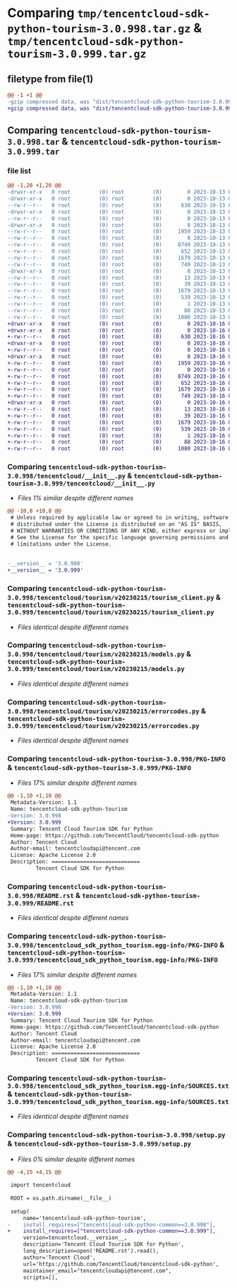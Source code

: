 # Comparing `tmp/tencentcloud-sdk-python-tourism-3.0.998.tar.gz` & `tmp/tencentcloud-sdk-python-tourism-3.0.999.tar.gz`

## filetype from file(1)

```diff
@@ -1 +1 @@
-gzip compressed data, was "dist/tencentcloud-sdk-python-tourism-3.0.998.tar", last modified: Fri Oct 13 00:39:11 2023, max compression
+gzip compressed data, was "dist/tencentcloud-sdk-python-tourism-3.0.999.tar", last modified: Mon Oct 16 00:38:16 2023, max compression
```

## Comparing `tencentcloud-sdk-python-tourism-3.0.998.tar` & `tencentcloud-sdk-python-tourism-3.0.999.tar`

### file list

```diff
@@ -1,20 +1,20 @@
-drwxr-xr-x   0 root         (0) root         (0)        0 2023-10-13 00:39:11.000000 tencentcloud-sdk-python-tourism-3.0.998/
-drwxr-xr-x   0 root         (0) root         (0)        0 2023-10-13 00:39:11.000000 tencentcloud-sdk-python-tourism-3.0.998/tencentcloud/
--rw-r--r--   0 root         (0) root         (0)      630 2023-10-13 00:39:11.000000 tencentcloud-sdk-python-tourism-3.0.998/tencentcloud/__init__.py
-drwxr-xr-x   0 root         (0) root         (0)        0 2023-10-13 00:39:11.000000 tencentcloud-sdk-python-tourism-3.0.998/tencentcloud/tourism/
--rw-r--r--   0 root         (0) root         (0)        0 2023-10-13 00:39:11.000000 tencentcloud-sdk-python-tourism-3.0.998/tencentcloud/tourism/__init__.py
-drwxr-xr-x   0 root         (0) root         (0)        0 2023-10-13 00:39:11.000000 tencentcloud-sdk-python-tourism-3.0.998/tencentcloud/tourism/v20230215/
--rw-r--r--   0 root         (0) root         (0)     1959 2023-10-13 00:39:11.000000 tencentcloud-sdk-python-tourism-3.0.998/tencentcloud/tourism/v20230215/tourism_client.py
--rw-r--r--   0 root         (0) root         (0)        0 2023-10-13 00:39:11.000000 tencentcloud-sdk-python-tourism-3.0.998/tencentcloud/tourism/v20230215/__init__.py
--rw-r--r--   0 root         (0) root         (0)     8749 2023-10-13 00:39:11.000000 tencentcloud-sdk-python-tourism-3.0.998/tencentcloud/tourism/v20230215/models.py
--rw-r--r--   0 root         (0) root         (0)      652 2023-10-13 00:39:11.000000 tencentcloud-sdk-python-tourism-3.0.998/tencentcloud/tourism/v20230215/errorcodes.py
--rw-r--r--   0 root         (0) root         (0)     1679 2023-10-13 00:39:11.000000 tencentcloud-sdk-python-tourism-3.0.998/PKG-INFO
--rw-r--r--   0 root         (0) root         (0)      749 2023-10-13 00:39:11.000000 tencentcloud-sdk-python-tourism-3.0.998/README.rst
-drwxr-xr-x   0 root         (0) root         (0)        0 2023-10-13 00:39:11.000000 tencentcloud-sdk-python-tourism-3.0.998/tencentcloud_sdk_python_tourism.egg-info/
--rw-r--r--   0 root         (0) root         (0)       13 2023-10-13 00:39:11.000000 tencentcloud-sdk-python-tourism-3.0.998/tencentcloud_sdk_python_tourism.egg-info/top_level.txt
--rw-r--r--   0 root         (0) root         (0)       39 2023-10-13 00:39:11.000000 tencentcloud-sdk-python-tourism-3.0.998/tencentcloud_sdk_python_tourism.egg-info/requires.txt
--rw-r--r--   0 root         (0) root         (0)     1679 2023-10-13 00:39:11.000000 tencentcloud-sdk-python-tourism-3.0.998/tencentcloud_sdk_python_tourism.egg-info/PKG-INFO
--rw-r--r--   0 root         (0) root         (0)      539 2023-10-13 00:39:11.000000 tencentcloud-sdk-python-tourism-3.0.998/tencentcloud_sdk_python_tourism.egg-info/SOURCES.txt
--rw-r--r--   0 root         (0) root         (0)        1 2023-10-13 00:39:11.000000 tencentcloud-sdk-python-tourism-3.0.998/tencentcloud_sdk_python_tourism.egg-info/dependency_links.txt
--rw-r--r--   0 root         (0) root         (0)       88 2023-10-13 00:39:11.000000 tencentcloud-sdk-python-tourism-3.0.998/setup.cfg
--rw-r--r--   0 root         (0) root         (0)     1080 2023-10-13 00:39:11.000000 tencentcloud-sdk-python-tourism-3.0.998/setup.py
+drwxr-xr-x   0 root         (0) root         (0)        0 2023-10-16 00:38:16.000000 tencentcloud-sdk-python-tourism-3.0.999/
+drwxr-xr-x   0 root         (0) root         (0)        0 2023-10-16 00:38:16.000000 tencentcloud-sdk-python-tourism-3.0.999/tencentcloud/
+-rw-r--r--   0 root         (0) root         (0)      630 2023-10-16 00:38:16.000000 tencentcloud-sdk-python-tourism-3.0.999/tencentcloud/__init__.py
+drwxr-xr-x   0 root         (0) root         (0)        0 2023-10-16 00:38:16.000000 tencentcloud-sdk-python-tourism-3.0.999/tencentcloud/tourism/
+-rw-r--r--   0 root         (0) root         (0)        0 2023-10-16 00:38:16.000000 tencentcloud-sdk-python-tourism-3.0.999/tencentcloud/tourism/__init__.py
+drwxr-xr-x   0 root         (0) root         (0)        0 2023-10-16 00:38:16.000000 tencentcloud-sdk-python-tourism-3.0.999/tencentcloud/tourism/v20230215/
+-rw-r--r--   0 root         (0) root         (0)     1959 2023-10-16 00:38:16.000000 tencentcloud-sdk-python-tourism-3.0.999/tencentcloud/tourism/v20230215/tourism_client.py
+-rw-r--r--   0 root         (0) root         (0)        0 2023-10-16 00:38:16.000000 tencentcloud-sdk-python-tourism-3.0.999/tencentcloud/tourism/v20230215/__init__.py
+-rw-r--r--   0 root         (0) root         (0)     8749 2023-10-16 00:38:16.000000 tencentcloud-sdk-python-tourism-3.0.999/tencentcloud/tourism/v20230215/models.py
+-rw-r--r--   0 root         (0) root         (0)      652 2023-10-16 00:38:16.000000 tencentcloud-sdk-python-tourism-3.0.999/tencentcloud/tourism/v20230215/errorcodes.py
+-rw-r--r--   0 root         (0) root         (0)     1679 2023-10-16 00:38:16.000000 tencentcloud-sdk-python-tourism-3.0.999/PKG-INFO
+-rw-r--r--   0 root         (0) root         (0)      749 2023-10-16 00:38:16.000000 tencentcloud-sdk-python-tourism-3.0.999/README.rst
+drwxr-xr-x   0 root         (0) root         (0)        0 2023-10-16 00:38:16.000000 tencentcloud-sdk-python-tourism-3.0.999/tencentcloud_sdk_python_tourism.egg-info/
+-rw-r--r--   0 root         (0) root         (0)       13 2023-10-16 00:38:16.000000 tencentcloud-sdk-python-tourism-3.0.999/tencentcloud_sdk_python_tourism.egg-info/top_level.txt
+-rw-r--r--   0 root         (0) root         (0)       39 2023-10-16 00:38:16.000000 tencentcloud-sdk-python-tourism-3.0.999/tencentcloud_sdk_python_tourism.egg-info/requires.txt
+-rw-r--r--   0 root         (0) root         (0)     1679 2023-10-16 00:38:16.000000 tencentcloud-sdk-python-tourism-3.0.999/tencentcloud_sdk_python_tourism.egg-info/PKG-INFO
+-rw-r--r--   0 root         (0) root         (0)      539 2023-10-16 00:38:16.000000 tencentcloud-sdk-python-tourism-3.0.999/tencentcloud_sdk_python_tourism.egg-info/SOURCES.txt
+-rw-r--r--   0 root         (0) root         (0)        1 2023-10-16 00:38:16.000000 tencentcloud-sdk-python-tourism-3.0.999/tencentcloud_sdk_python_tourism.egg-info/dependency_links.txt
+-rw-r--r--   0 root         (0) root         (0)       88 2023-10-16 00:38:16.000000 tencentcloud-sdk-python-tourism-3.0.999/setup.cfg
+-rw-r--r--   0 root         (0) root         (0)     1080 2023-10-16 00:38:16.000000 tencentcloud-sdk-python-tourism-3.0.999/setup.py
```

### Comparing `tencentcloud-sdk-python-tourism-3.0.998/tencentcloud/__init__.py` & `tencentcloud-sdk-python-tourism-3.0.999/tencentcloud/__init__.py`

 * *Files 1% similar despite different names*

```diff
@@ -10,8 +10,8 @@
 # Unless required by applicable law or agreed to in writing, software
 # distributed under the License is distributed on an "AS IS" BASIS,
 # WITHOUT WARRANTIES OR CONDITIONS OF ANY KIND, either express or implied.
 # See the License for the specific language governing permissions and
 # limitations under the License.
 
 
-__version__ = '3.0.998'
+__version__ = '3.0.999'
```

### Comparing `tencentcloud-sdk-python-tourism-3.0.998/tencentcloud/tourism/v20230215/tourism_client.py` & `tencentcloud-sdk-python-tourism-3.0.999/tencentcloud/tourism/v20230215/tourism_client.py`

 * *Files identical despite different names*

### Comparing `tencentcloud-sdk-python-tourism-3.0.998/tencentcloud/tourism/v20230215/models.py` & `tencentcloud-sdk-python-tourism-3.0.999/tencentcloud/tourism/v20230215/models.py`

 * *Files identical despite different names*

### Comparing `tencentcloud-sdk-python-tourism-3.0.998/tencentcloud/tourism/v20230215/errorcodes.py` & `tencentcloud-sdk-python-tourism-3.0.999/tencentcloud/tourism/v20230215/errorcodes.py`

 * *Files identical despite different names*

### Comparing `tencentcloud-sdk-python-tourism-3.0.998/PKG-INFO` & `tencentcloud-sdk-python-tourism-3.0.999/PKG-INFO`

 * *Files 17% similar despite different names*

```diff
@@ -1,10 +1,10 @@
 Metadata-Version: 1.1
 Name: tencentcloud-sdk-python-tourism
-Version: 3.0.998
+Version: 3.0.999
 Summary: Tencent Cloud Tourism SDK for Python
 Home-page: https://github.com/TencentCloud/tencentcloud-sdk-python
 Author: Tencent Cloud
 Author-email: tencentcloudapi@tencent.com
 License: Apache License 2.0
 Description: ============================
         Tencent Cloud SDK for Python
```

### Comparing `tencentcloud-sdk-python-tourism-3.0.998/README.rst` & `tencentcloud-sdk-python-tourism-3.0.999/README.rst`

 * *Files identical despite different names*

### Comparing `tencentcloud-sdk-python-tourism-3.0.998/tencentcloud_sdk_python_tourism.egg-info/PKG-INFO` & `tencentcloud-sdk-python-tourism-3.0.999/tencentcloud_sdk_python_tourism.egg-info/PKG-INFO`

 * *Files 17% similar despite different names*

```diff
@@ -1,10 +1,10 @@
 Metadata-Version: 1.1
 Name: tencentcloud-sdk-python-tourism
-Version: 3.0.998
+Version: 3.0.999
 Summary: Tencent Cloud Tourism SDK for Python
 Home-page: https://github.com/TencentCloud/tencentcloud-sdk-python
 Author: Tencent Cloud
 Author-email: tencentcloudapi@tencent.com
 License: Apache License 2.0
 Description: ============================
         Tencent Cloud SDK for Python
```

### Comparing `tencentcloud-sdk-python-tourism-3.0.998/tencentcloud_sdk_python_tourism.egg-info/SOURCES.txt` & `tencentcloud-sdk-python-tourism-3.0.999/tencentcloud_sdk_python_tourism.egg-info/SOURCES.txt`

 * *Files identical despite different names*

### Comparing `tencentcloud-sdk-python-tourism-3.0.998/setup.py` & `tencentcloud-sdk-python-tourism-3.0.999/setup.py`

 * *Files 0% similar despite different names*

```diff
@@ -4,15 +4,15 @@
 
 import tencentcloud
 
 ROOT = os.path.dirname(__file__)
 
 setup(
     name='tencentcloud-sdk-python-tourism',
-    install_requires=["tencentcloud-sdk-python-common==3.0.998"],
+    install_requires=["tencentcloud-sdk-python-common==3.0.999"],
     version=tencentcloud.__version__,
     description='Tencent Cloud Tourism SDK for Python',
     long_description=open('README.rst').read(),
     author='Tencent Cloud',
     url='https://github.com/TencentCloud/tencentcloud-sdk-python',
     maintainer_email="tencentcloudapi@tencent.com",
     scripts=[],
```

